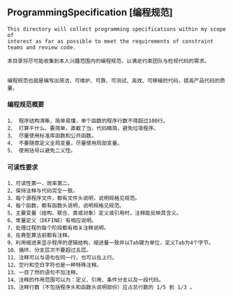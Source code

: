 ## ProgrammingSpecification [编程规范]
    This directory will collect programming specifications within my scope of
    interest as far as possible to meet the requirements of constraint teams and review code.

    本目录将尽可能收集到本人兴趣范围内的编程规范，以满足约束团队与检视代码的需求。
    
    
    编程规范也就是编写出简洁、可维护、可靠、可测试、高效、可移植的代码，提高产品代码的质量。
    
    
#### 编程规范概要
    1、 程序结构清晰，简单易懂，单个函数的程序行数不得超过100行。
    2、 打算干什么，要简单，直截了当，代码精简，避免垃圾程序。
    3、 尽量使用标准库函数和公共函数。
    4、 不要随意定义全局变量，尽量使用局部变量。
    5、 使用括号以避免二义性。
    
#### 可读性要求
    1、可读性第一，效率第二。
    2、保持注释与代码完全一致。
    3、每个源程序文件，都有文件头说明，说明规格见规范。
    4、每个函数，都有函数头说明，说明规格见规范。
    5、主要变量（结构、联合、类或对象）定义或引用时，注释能反映其含义。
    6、常量定义（DEFINE）有相应说明。
    7、处理过程的每个阶段都有相关注释说明。
    8、在典型算法前都有注释。
    9、利用缩进来显示程序的逻辑结构，缩进量一致并以Tab键为单位，定义Tab为4个字节。
    10、循环、分支层次不要超过五层。
    11、注释可以与语句在同一行，也可以在上行。
    12、空行和空白字符也是一种特殊注释。
    13、一目了然的语句不加注释。
    14、注释的作用范围可以为：定义、引用、条件分支以及一段代码。
    15、注释行数（不包括程序头和函数头说明部份）应占总行数的 1/5 到 1/3 。    
    
    
